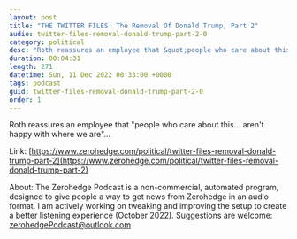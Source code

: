 ```yaml
---
layout: post
title: "THE TWITTER FILES: The Removal Of Donald Trump, Part 2"
audio: twitter-files-removal-donald-trump-part-2-0
category: political
desc: "Roth reassures an employee that &quot;people who care about this... aren't happy with where we are&quot;..."
duration: 00:04:31
length: 271
datetime: Sun, 11 Dec 2022 00:33:00 +0000
tags: podcast
guid: twitter-files-removal-donald-trump-part-2-0
order: 1
---
```

Roth reassures an employee that &quot;people who care about this... aren't happy with where we are&quot;...

Link: [https://www.zerohedge.com/political/twitter-files-removal-donald-trump-part-2](https://www.zerohedge.com/political/twitter-files-removal-donald-trump-part-2)

About: The Zerohedge Podcast is a non-commercial, automated program, designed to give people a way to get news from Zerohedge in an audio format.  I am actively working on tweaking and improving the setup to create a better listening experience (October 2022).  Suggestions are welcome: [zerohedgePodcast@outlook.com](mailto:zerohedgePodcast@outlook.com)